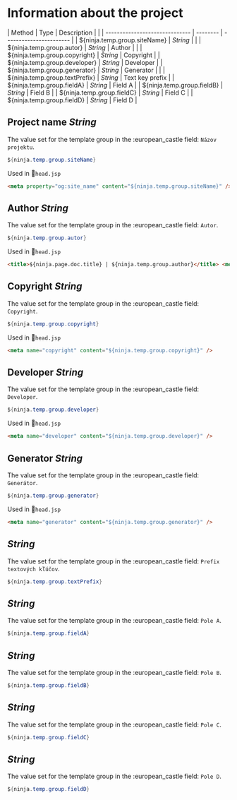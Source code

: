 # Information about the project

| Method | Type | Description | | | ------------------------------ | -------- | ----------------------- | | ${ninja.temp.group.siteName}   | *String* | | | ${ninja.temp.group.autor}      | *String* | Author | | | ${ninja.temp.group.copyright}  | *String* | Copyright | | ${ninja.temp.group.developer}  | *String* | Developer | | ${ninja.temp.group.generator}  | *String* | Generator | | | ${ninja.temp.group.textPrefix} | *String* | Text key prefix | | ${ninja.temp.group.fieldA}     | *String* | Field A | | ${ninja.temp.group.fieldB}     | *String* | Field B | | ${ninja.temp.group.fieldC}     | *String* | Field C | | ${ninja.temp.group.fieldD}     | *String* | Field D |

## Project name *String*

The value set for the template group in the :european\_castle field: `Názov projektu`.

```java
${ninja.temp.group.siteName}
```

Used in :ghost:<code>head.jsp</code>

```html
<meta property="og:site_name" content="${ninja.temp.group.siteName}" />
```

## Author *String*

The value set for the template group in the :european\_castle field: `Autor`.

```java
${ninja.temp.group.autor}
```

Used in :ghost:<code>head.jsp</code>

```html
<title>${ninja.page.doc.title} | ${ninja.temp.group.author}</title> <meta name="author" content="${ninja.temp.group.author}" />
```

## Copyright *String*

The value set for the template group in the :european\_castle field: `Copyright`.

```java
${ninja.temp.group.copyright}
```

Used in :ghost:<code>head.jsp</code>

```html
<meta name="copyright" content="${ninja.temp.group.copyright}" />
```

## Developer *String*

The value set for the template group in the :european\_castle field: `Developer`.

```java
${ninja.temp.group.developer}
```

Used in :ghost:<code>head.jsp</code>

```html
<meta name="developer" content="${ninja.temp.group.developer}" />
```

## Generator *String*

The value set for the template group in the :european\_castle field: `Generátor`.

```java
${ninja.temp.group.generator}
```

Used in :ghost:<code>head.jsp</code>

```html
<meta name="generator" content="${ninja.temp.group.generator}" />
```

## *String*

The value set for the template group in the :european\_castle field: `Prefix textových kľúčov`.

```java
${ninja.temp.group.textPrefix}
```

## *String*

The value set for the template group in the :european\_castle field: `Pole A`.

```java
${ninja.temp.group.fieldA}
```

## *String*

The value set for the template group in the :european\_castle field: `Pole B`.

```java
${ninja.temp.group.fieldB}
```

## *String*

The value set for the template group in the :european\_castle field: `Pole C`.

```java
${ninja.temp.group.fieldC}
```

## *String*

The value set for the template group in the :european\_castle field: `Pole D`.

```java
${ninja.temp.group.fieldD}
```
